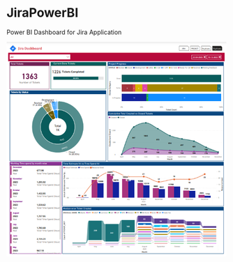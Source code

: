 # JiraPowerBI
Power BI Dashboard for Jira Application

![alt text](https://github.com/thinesh3859/JiraPowerBI/blob/main/jira_dashboard_project.png?raw=true)
